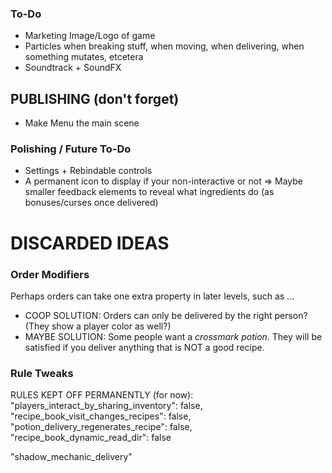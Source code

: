


### To-Do

* Marketing Image/Logo of game
* Particles when breaking stuff, when moving, when delivering, when something mutates, etcetera
* Soundtrack + SoundFX

## PUBLISHING (don't forget)

* Make Menu the main scene


### Polishing / Future To-Do

* Settings + Rebindable controls
* A permanent icon to display if your non-interactive or not => Maybe smaller feedback elements to reveal what ingredients do (as bonuses/curses once delivered)


# DISCARDED IDEAS

### Order Modifiers

Perhaps orders can take one extra property in later levels, such as ...

* COOP SOLUTION: Orders can only be delivered by the right person? (They show a player color as well?)
* MAYBE SOLUTION: Some people want a _crossmark potion_. They will be satisfied if you deliver anything that is NOT a good recipe.

### Rule Tweaks

RULES KEPT OFF PERMANENTLY (for now):
"players_interact_by_sharing_inventory": false,
"recipe_book_visit_changes_recipes": false,
"potion_delivery_regenerates_recipe": false,
"recipe_book_dynamic_read_dir": false


"shadow_mechanic_delivery"